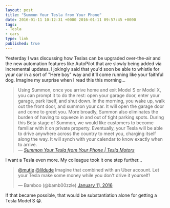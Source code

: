 ```yaml
---
layout: post
title: "Summon Your Tesla from Your Phone"
date: 2016-01-11 10:12:31 +0000 2016-01-11 09:57:45 +0000
tags:
- Tesla
- cars
type: link
published: true
---
```

Yesterday I was discussing how Teslas can be upgraded over-the-air and the new automation features like AutoPilot that are slowly being added via incremental updates.  I jokingly said that you'd soon be able to whistle for your car in a sort of "Here boy" way and it'll come running like your faithful dog.  Imagine my surprise when I read this this morning...

> Using Summon, once you arrive home and exit Model S or Model X, you can prompt it to do the rest: open your garage door, enter your garage, park itself, and shut down. In the morning, you wake up, walk out the front door, and summon your car. It will open the garage door and come to greet you. More broadly, Summon also eliminates the burden of having to squeeze in and out of tight parking spots. During this Beta stage of Summon, we would like customers to become familiar with it on private property. Eventually, your Tesla will be able to drive anywhere across the country to meet you, charging itself along the way. It will synch with your calendar to know exactly when to arrive.  
> — <cite>[Summon Your Tesla from Your Phone | Tesla Motors](https://www.teslamotors.com/blog/summon-your-tesla-your-phone)</cite>

I want a Tesla even more.  My colleague took it one step further...

<blockquote class="twitter-tweet" data-conversation="none" lang="en"><p lang="en" dir="ltr"><a href="https://twitter.com/mutle">@mutle</a> <a href="https://twitter.com/lildude">@lildude</a> Imagine that combined with an Uber account. Let your Tesla make some money while you don&#39;t drive it yourself!</p>&mdash; Bamboo (@bamb00zzle) <a href="https://twitter.com/bamb00zzle/status/686472653293662208">January 11, 2016</a></blockquote>
<script async src="//platform.twitter.com/widgets.js" charset="utf-8"></script>

If that became possible, that would be substantiation alone for getting a Tesla Model S :grin:.
